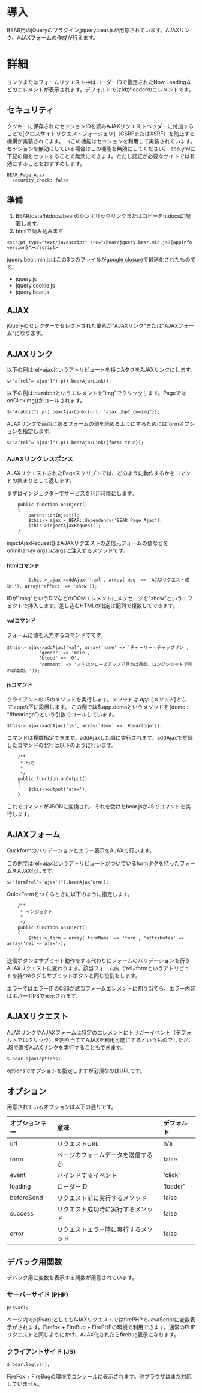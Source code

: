 # 導入 #

BEAR用のjQueryのプラグイン,jquery.bear.jsが用意されています。AJAXリンク、AJAXフォームの作成が行えます。

# 詳細 #

リンクまたはフォームリクエスト中はローダーIDで指定されたNow Loadingなどのエレメントが表示されます。デフォルトではidがloaderのエレメントです。

## セキュリティ ##

クッキーに保存されたセッションIDを読みAJAXリクエストヘッダーに付加することで[クロスサイトリクエストフォージェリ]（CSRFまたはXSRF）を防止する機構が実装されてます。
（この機能はセッションを利用して実装されています。セッションを無効にしている場合はこの機能を無効にしてください）
app.ymlに下記の値をセットすることで無効にできます。ただし認証が必要なサイトでは有効にすることをおすすめします。
```
BEAR_Page_Ajax:
  security_check: false
```


## 準備 ##
  1. BEAR/data/htdocs/bearのシンボリックリンクまたはコピーをhtdocsに配置します。
  1. htmlで読み込みます
```
<script type="text/javascript" src="/bear/jquery.bear.min.js?{appinfo version}"></script>
```
jquery.bear.min.jsはこの3つのファイルが[google closure](http://closure-compiler.appspot.com/home)で最適化されたものです。
  * jquery.js
  * jquery.cookie.js
  * jquery.bear.js

## AJAX ##
jQueryのセレクターでセレクトされた要素が"AJAXリンク"または"AJAXフォーム"になります。

## AJAXリンク ##

以下の例はrel=ajaxというアトリビュートを持つAタグをAJAXリンクにします。
```
$("a[rel^='ajax']").p().bearAjaxLink();
```

以下の例はid=rabbitというエレメントを"img"でクリックします。PageではonClickImg()がコールされます。
```
$("#rabbit").p().bearAjaxLink({url: "ajax.php?_cn=img"});
```

AJAXリンクで画面にあるフォームの値を読めるようにするためにはformオプションを指定します。
```
$("a[rel^='ajax']").p().bearAjaxLink({form: true});
```

### AJAXリンクレスポンス ###

AJAXリクエストされたPageスクリプトでは、どのように動作するかをコマンドの集まりとして返します。

まずはインジェクターでサービスを利用可能にします。

```
    public function onInject()
    {
        parent::onInject();
        $this->_ajax = BEAR::dependency('BEAR_Page_Ajax');
        $this->injectAjaxRequest();
    }
```
injectAjaxRequest()はAJAXリクエストの送信元フォームの値などをonInit(array $args)に$argsに注入するメソッドです。

#### htmlコマンド ####
```
        $this->_ajax->addAjax('html', array('msg' => 'AJAXリクエスト成功!'), array('effect' => 'show'));
```
IDが"msg"というDIVなどのDOMエレメントにメッセージを"show"というエフェクトで挿入します。差し込むHTMLの指定は配列で複数してできます。

#### valコマンド ####
フォームに値を入力するコマンドでです。
```
$this->_ajax->addAjax('val', array('name' => 'チャーリー・チャップリン',
            'gender' => 'male',
            'blood' => 'O',
            'comment' => '人生はクローズアップで見れば悲劇。ロングショットで見れば喜劇。'));
```
#### jsコマンド ####
クライアントのJSのメソッドを実行します。メソッドは$.app.[メソッド]として$.appの下に設置します。
この例では$.app.demoというメソッドを{demo : "#bearlogo"}という引数でコールしています。
```
$this->_ajax->addAjax('js', array('demo' => '#bearlogo'));
```

コマンドは複数指定できます。addAjaxした順に実行されます。addAjaxで登録したコマンドの発行は以下のように行います。

```
    /**
     * 出力
     *
     */
    public function onOutput()
    {
        $this->output('ajax');
    }
```
これでコマンドがJSONに変換され、それを受けたbear.jsがJSでコマンドを実行します。


## AJAXフォーム ##
Quckformのバリデーションとエラー表示をAJAXで行います。

この例ではrel=ajaxというアトリビュートがついているformタグを持ったフォームをAJAX化します。
```
$("form[rel^='ajax']").bearAjaxForm();
```

QuickFormをつくるときに以下のように指定します。
```
    /**
     * インジェクト
     *
     */
    public function onInject()
    {
        $this->_form = array('formName' => 'form', 'attributes' => array('rel'=>'ajax'));
    }
```

送信ボタンはサブミット動作をする代わりにフォームのバリデーションを行うAJAXリクエストに変わります。該当フォーム内
でrel=formというアトリビュートを持つaタグもサブミットボタンと同じ役割をします。

エラーではエラー用のCSSが該当フォームエレメントに割り当てら、エラー内容はホバーTIPSで表示されます。

## AJAXリクエスト ##

AJAXリンクやAJAXフォームは特定のエレメントにトリガーイベント（デフォルトではクリック）を割り当ててAJAXを利用可能にするというものでしたが、JSで直接AJAXリンクを実行することもできます。

```
$.bear.ajax(options)
```

optionsでオプションを指定しますが必須なのはURLです。

## オプション ##

用意されているオプションは以下の通りです。

| オプションキー | 意味 | デフォルト|
|:--------|:---|:-----|
| url     | リクエストURL | n/a  |
| form    | ページのフォームデータを送信するか | false|
| event   | バインドするイベント | 'click' |
| loading | ローダーID | 'loader' |
| beforeSend | リクエスト前に実行するメソッド | false |
| success | リクエスト成功時に実行するメソッド |false |
| error   | リクエストエラー時に実行するメソッド | false |

## デバック用関数 ##
デバック用に変数を表示する関数が用意されています。
### サーバーサイド (PHP) ###

```
p($var);
```
ページ内でp($var);としてもAJAXリクエストではfirePHPでJavaScriptに変数表示がされます。Firefox + FireBug + FirePHPの環境で利用できます。通常のPHPリクエストと同じようにかけ、AJAX化されたらfirebug表示になります。

### クライアントサイド (JS) ###
```
$.bear.log(var);
```

FireFox + FireBugの環境でコンソールに表示されます。他ブラウザはまだ対応していません。